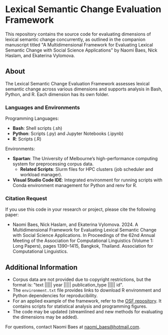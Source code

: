 # Lexical Semantic Change Evaluation Framework

This repository contains the source code for evaluating dimensions of lexical semantic change concurrently, as outlined in the companion manuscript titled "A Multidimensional Framework for Evaluating Lexical Semantic Change with Social Science Applications" by Naomi Baes, Nick Haslam, and Ekaterina Vylomova.

## About

The Lexical Semantic Change Evaluation Framework assesses lexical semantic change across various dimensions and supports analysis in Bash, Python, and R. Each dimension has its own folder.

### Languages and Environments

Programming Languages: 

- **Bash**: Shell scripts (.sh)
- **Python**: Scripts (.py) and Jupyter Notebooks (.ipynb)
- **R**: Scripts (.R)

Environments:

- **Spartan**: The University of Melbourne’s high-performance computing system for preprocessing corpus data.
    - **Related Scripts**: Slurm files for HPC clusters (job scheduler and workload manager).
- **Visual Studio Code IDE**: Integrated environment for running scripts with Conda environment management for Python and renv for R.

### Citation Request

If you use this code in your research or project, please cite the following paper: 
- Naomi Baes, Nick Haslam, and Ekaterina Vylomova. 2024. A Multidimensional Framework for Evaluating Lexical Semantic Change with Social Science Applications. In Proceedings of the 62nd Annual Meeting of the Association for Computational Linguistics (Volume 1: Long Papers), pages 1390–1415, Bangkok, Thailand. Association for Computational Linguistics.

## Additional Information

- Corpus data are not provided due to copyright restrictions, but the format is: "text ||||| year ||||| publication_type ||||| id".
- The `environment.txt` file provides links to download R environment and Python dependencies for reproducibility.
- For an applied example of the framework, refer to the [OSF repository](https://osf.io/4d7ur/). It contains scripts for statistical analysis and programming figures.
- The code may be updated (streamlined and new methods for evaluating the dimensions may be added).

For questions, contact Naomi Baes at naomi_baes@hotmail.com.
